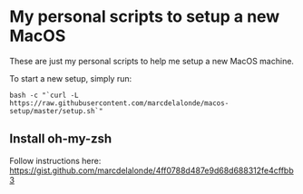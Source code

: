 # My personal scripts to setup a new MacOS

These are just my personal scripts to help me setup a new MacOS machine.

To start a new setup, simply run:

```shell
bash -c "`curl -L https://raw.githubusercontent.com/marcdelalonde/macos-setup/master/setup.sh`"
```

## Install oh-my-zsh

Follow instructions here: https://gist.github.com/marcdelalonde/4ff0788d487e9d68d688312fe4cffbb3

